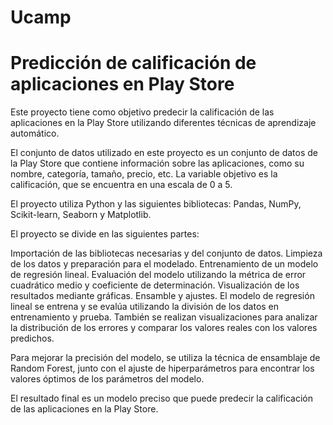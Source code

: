 # Ucamp
# Predicción de calificación de aplicaciones en Play Store

Este proyecto tiene como objetivo predecir la calificación de las aplicaciones en la Play Store utilizando diferentes técnicas de aprendizaje automático.

El conjunto de datos utilizado en este proyecto es un conjunto de datos de la Play Store que contiene información sobre las aplicaciones, como su nombre, categoría, tamaño, precio, etc. La variable objetivo es la calificación, que se encuentra en una escala de 0 a 5.

El proyecto utiliza Python y las siguientes bibliotecas: Pandas, NumPy, Scikit-learn, Seaborn y Matplotlib.

El proyecto se divide en las siguientes partes:

Importación de las bibliotecas necesarias y del conjunto de datos.
Limpieza de los datos y preparación para el modelado.
Entrenamiento de un modelo de regresión lineal.
Evaluación del modelo utilizando la métrica de error cuadrático medio y coeficiente de determinación.
Visualización de los resultados mediante gráficas.
Ensamble y ajustes.
El modelo de regresión lineal se entrena y se evalúa utilizando la división de los datos en entrenamiento y prueba. También se realizan visualizaciones para analizar la distribución de los errores y comparar los valores reales con los valores predichos.

Para mejorar la precisión del modelo, se utiliza la técnica de ensamblaje de Random Forest, junto con el ajuste de hiperparámetros para encontrar los valores óptimos de los parámetros del modelo.

El resultado final es un modelo preciso que puede predecir la calificación de las aplicaciones en la Play Store.
